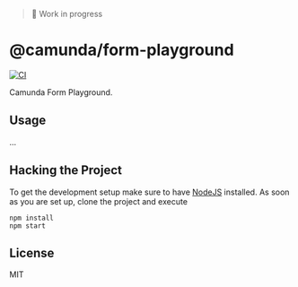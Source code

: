 > :construction: Work in progress

# @camunda/form-playground

[![CI](https://github.com/camunda/form-playground/actions/workflows/CI.yml/badge.svg)](https://github.com/camunda/form-playground/actions/workflows/CI.yml)

Camunda Form Playground.

## Usage

...

## Hacking the Project

To get the development setup make sure to have [NodeJS](https://nodejs.org/en/download/) installed.
As soon as you are set up, clone the project and execute

```
npm install
npm start
```

## License

MIT
